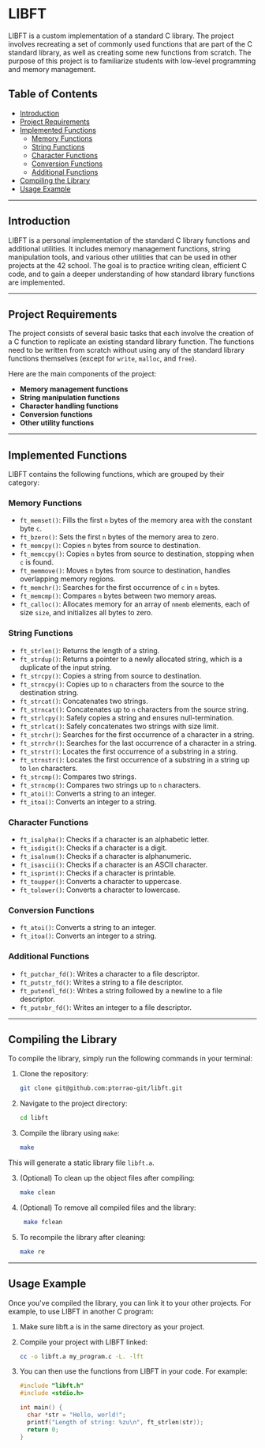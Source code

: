 # LIBFT

LIBFT is a custom implementation of a standard C library. The project involves recreating a set of commonly used functions that are part of the C standard library, as well as creating some new functions from scratch. The purpose of this project is to familiarize students with low-level programming and memory management.

## Table of Contents

- [Introduction](#introduction)
- [Project Requirements](#project-requirements)
- [Implemented Functions](#implemented-functions)
  - [Memory Functions](#memory-functions)
  - [String Functions](#string-functions)
  - [Character Functions](#character-functions)
  - [Conversion Functions](#conversion-functions)
  - [Additional Functions](#additional-functions)
- [Compiling the Library](#compiling-the-library)
- [Usage Example](#usage-example)
  
---

## Introduction

LIBFT is a personal implementation of the standard C library functions and additional utilities. It includes memory management functions, string manipulation tools, and various other utilities that can be used in other projects at the 42 school. The goal is to practice writing clean, efficient C code, and to gain a deeper understanding of how standard library functions are implemented.

---

## Project Requirements

The project consists of several basic tasks that each involve the creation of a C function to replicate an existing standard library function. The functions need to be written from scratch without using any of the standard library functions themselves (except for `write`, `malloc`, and `free`).

Here are the main components of the project:

- **Memory management functions**
- **String manipulation functions**
- **Character handling functions**
- **Conversion functions**
- **Other utility functions**

---

## Implemented Functions

LIBFT contains the following functions, which are grouped by their category:

### Memory Functions

- `ft_memset()`: Fills the first `n` bytes of the memory area with the constant byte `c`.
- `ft_bzero()`: Sets the first `n` bytes of the memory area to zero.
- `ft_memcpy()`: Copies `n` bytes from source to destination.
- `ft_memccpy()`: Copies `n` bytes from source to destination, stopping when `c` is found.
- `ft_memmove()`: Moves `n` bytes from source to destination, handles overlapping memory regions.
- `ft_memchr()`: Searches for the first occurrence of `c` in `n` bytes.
- `ft_memcmp()`: Compares `n` bytes between two memory areas.
- `ft_calloc()`: Allocates memory for an array of `nmemb` elements, each of size `size`, and initializes all bytes to zero.

### String Functions

- `ft_strlen()`: Returns the length of a string.
- `ft_strdup()`: Returns a pointer to a newly allocated string, which is a duplicate of the input string.
- `ft_strcpy()`: Copies a string from source to destination.
- `ft_strncpy()`: Copies up to `n` characters from the source to the destination string.
- `ft_strcat()`: Concatenates two strings.
- `ft_strncat()`: Concatenates up to `n` characters from the source string.
- `ft_strlcpy()`: Safely copies a string and ensures null-termination.
- `ft_strlcat()`: Safely concatenates two strings with size limit.
- `ft_strchr()`: Searches for the first occurrence of a character in a string.
- `ft_strrchr()`: Searches for the last occurrence of a character in a string.
- `ft_strstr()`: Locates the first occurrence of a substring in a string.
- `ft_strnstr()`: Locates the first occurrence of a substring in a string up to `len` characters.
- `ft_strcmp()`: Compares two strings.
- `ft_strncmp()`: Compares two strings up to `n` characters.
- `ft_atoi()`: Converts a string to an integer.
- `ft_itoa()`: Converts an integer to a string.

### Character Functions

- `ft_isalpha()`: Checks if a character is an alphabetic letter.
- `ft_isdigit()`: Checks if a character is a digit.
- `ft_isalnum()`: Checks if a character is alphanumeric.
- `ft_isascii()`: Checks if a character is an ASCII character.
- `ft_isprint()`: Checks if a character is printable.
- `ft_toupper()`: Converts a character to uppercase.
- `ft_tolower()`: Converts a character to lowercase.

### Conversion Functions

- `ft_atoi()`: Converts a string to an integer.
- `ft_itoa()`: Converts an integer to a string.

### Additional Functions

- `ft_putchar_fd()`: Writes a character to a file descriptor.
- `ft_putstr_fd()`: Writes a string to a file descriptor.
- `ft_putendl_fd()`: Writes a string followed by a newline to a file descriptor.
- `ft_putnbr_fd()`: Writes an integer to a file descriptor.

---

## Compiling the Library

To compile the library, simply run the following commands in your terminal:

1. Clone the repository:

   ```bash
   git clone git@github.com:ptorrao-git/libft.git

2. Navigate to the project directory:

   ```bash
   cd libft

3. Compile the library using `make`:

   ```bash
   make

This will generate a static library file `libft.a`.

3. (Optional) To clean up the object files after compiling:

   ```bash
   make clean

3. (Optional) To remove all compiled files and the library:

   ```bash
    make fclean

3. To recompile the library after cleaning:

   ```bash
   make re

---

## Usage Example

Once you've compiled the library, you can link it to your other projects. For example, to use LIBFT in another C program:

1. Make sure libft.a is in the same directory as your project.

2. Compile your project with LIBFT linked:

   ```bash
   cc -o libft.a my_program.c -L. -lft

3. You can then use the functions from LIBFT in your code. For example:

   ```c
   #include "libft.h"
   #include <stdio.h>

   int main() {
     char *str = "Hello, world!";
     printf("Length of string: %zu\n", ft_strlen(str));
     return 0;
   }
